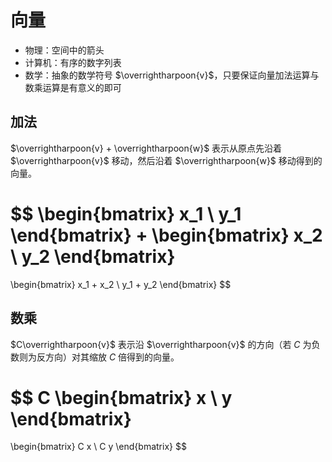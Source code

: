 # 向量

- 物理：空间中的箭头
- 计算机：有序的数字列表
- 数学：抽象的数学符号 $\overrightharpoon{v}$，只要保证向量加法运算与数乘运算是有意义的即可

## 加法

$\overrightharpoon{v} + \overrightharpoon{w}$ 表示从原点先沿着 $\overrightharpoon{v}$ 移动，然后沿着 $\overrightharpoon{w}$ 移动得到的向量。

$$
\begin{bmatrix}
  x_1 \\
  y_1
\end{bmatrix}
+
\begin{bmatrix}
  x_2 \\
  y_2
\end{bmatrix}
=
\begin{bmatrix}
  x_1 + x_2 \\
  y_1 + y_2
\end{bmatrix}
$$

## 数乘

$C\overrightharpoon{v}$ 表示沿 $\overrightharpoon{v}$ 的方向（若 $C$ 为负数则为反方向）对其缩放 $C$ 倍得到的向量。

$$
C
\begin{bmatrix}
  x \\
  y
\end{bmatrix}
=
\begin{bmatrix}
  C x \\
  C y
\end{bmatrix}
$$
